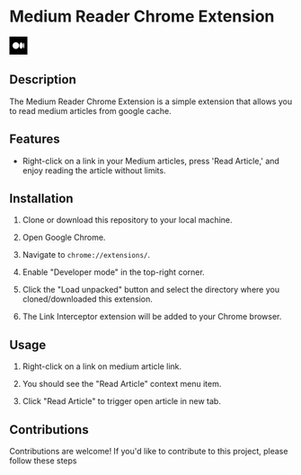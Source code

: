 # Medium Reader Chrome Extension

![Extension Icon](images/icon32.png)

## Description

The Medium Reader Chrome Extension is a simple extension that allows you to read medium articles from google cache.

## Features

- Right-click on a link in your Medium articles, press 'Read Article,' and enjoy reading the article without limits.

## Installation

1. Clone or download this repository to your local machine.

2. Open Google Chrome.

3. Navigate to `chrome://extensions/`.

4. Enable "Developer mode" in the top-right corner.

5. Click the "Load unpacked" button and select the directory where you cloned/downloaded this extension.

6. The Link Interceptor extension will be added to your Chrome browser.

## Usage

1. Right-click on a link on medium article link.

2. You should see the "Read Article" context menu item.

3. Click "Read Article" to trigger open article in new tab.


## Contributions

Contributions are welcome! If you'd like to contribute to this project, please follow these steps

